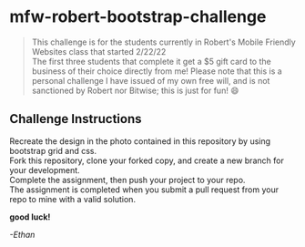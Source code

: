 # mfw-robert-bootstrap-challenge

> This challenge is for the students currently in Robert's Mobile Friendly Websites class that started 2/22/22  
> The first three students that complete it get a $5 gift card to the business of their choice directly from me!
> Please note that this is a personal challenge I have issued of my own free will, and is not sanctioned by Robert nor Bitwise; this is just for fun! :smile:

## Challenge Instructions

Recreate the design in the photo contained in this repository by using bootstrap grid and css.  
Fork this repository, clone your forked copy, and create a new branch for your development.  
Complete the assignment, then push your project to your repo.  
The assignment is completed when you submit a pull request from your repo to mine with a valid solution.  

**good luck!**  

*-Ethan*
